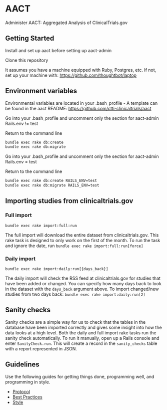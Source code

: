# AACT
Administer AACT: Aggregated Analysis of ClinicalTrials.gov

## Getting Started

Install and set up aact before setting up aact-admin

Clone this repository

It assumes you have a machine equipped with Ruby, Postgres, etc. If not, set up
your machine with: 
https://github.com/thoughtbot/laptop

## Environment variables

Environmental variables are located in your .bash_profile - A template can be found in the aact README:
https://github.com/ctti-clinicaltrials/aact

Go into your .bash_profile and uncomment only the section for aact-admin Rails.env != test

Return to the command line

```bash  
bundle exec rake db:create
bundle exec rake db:migrate
```
Go into your .bash_profile and uncomment only the section for aact-admin Rails.env = test

Return to the command line

```bash
bundle exec rake db:create RAILS_ENV=test
bundle exec rake db:migrate RAILS_ENV=test
```

## Importing studies from clinicaltrials.gov

### Full import

`bundle exec rake import:full:run`

The full import will download the entire dataset from clinicaltrials.gov. This rake task is designed to only work on the first of the month. To run the task and ignore the date, run `bundle exec rake import:full:run[force]`

### Daily import

`bundle exec rake import:daily:run[{days_back}]`

The daily import will check the RSS feed at clinicaltrials.gov for studies that have been added or changed. You can specify how many days back to look in the dataset with the `days_back` argument above. To import changed/new studies from two days back: `bundle exec rake import:daily:run[2]`


## Sanity checks

Sanity checks are a simple way for us to check that the tables in the database have been imported correctly and gives some insight into how the data looks at a high level. Both the daily and full import rake tasks run the sanity check automatically. To run it manually, open up a Rails console and enter `SanityCheck.run`. This will create a record in the `sanity_checks` table with a report represented in JSON.

## Guidelines

Use the following guides for getting things done, programming well, and
programming in style.

* [Protocol](http://github.com/thoughtbot/guides/blob/master/protocol)
* [Best Practices](http://github.com/thoughtbot/guides/blob/master/best-practices)
* [Style](http://github.com/thoughtbot/guides/blob/master/style)
